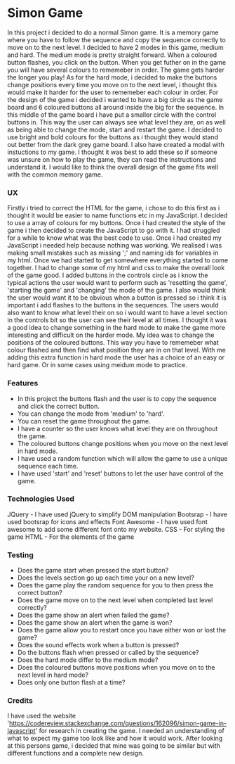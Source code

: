 # Simon Game

In this project i decided to do a normal Simon game. It is a memory game where you have to follow the sequence and copy the sequence correctly to move on to
the next level. I decided to have 2 modes in this game, medium and hard. The medium mode is pretty straight forward. When a coloured button flashes, you click
on the button. When you get futher on in the game you will have several colours to rememeber in order. The game gets harder the longer you play! As for the 
hard mode, i decided to make the buttons change positions every time you move on to the next level, i thought this would make it harder for the user to
rememeber each colour in order. For the design of the game i decided i wanted to have a big circle as the game board and 6 coloured buttons all around inside
the big for the sequence. In this middle of the game board i have put a smaller circle with the control buttons in. This way the user can always see what level
they are, on as well as being able to change the mode, start and restart the game. I decided to use bright and bold colours for the buttons as i thought they
would stand out better from the dark grey game board. I also have created a modal with instuctions to my game. I thought it was best to add these so if someone
was unsure on how to play the game, they can read the instructions and understand it. I would like to think the overall design of the game fits well with the 
common memory game.

### UX

Firstly i tried to correct the HTML for the game, i chose to do this first as i thought it would be easier to name functions etc in my JavaScript. I decided to use
a array of colours for my buttons. Once i had created the style of the game i then decided to create the JavaScript to go with it. I had struggled for a while to
know what was the best code to use. Once i had created my JavaScript i needed help because nothing was working. We realised i was making small mistakes such as missing
';' and naming  ids for variables in my html. Once we had started to get somewhere everything started to come together. I had to change some of my html and css to
make the overall look of the game good. I added buttons in the controls circle as i know the typical actions the user would want to perform such as 'resetting the game',
'starting the game' and 'changing' the mode of the game. I also would think the user would want it to be obvious when a button is pressed so i think it is important i
add flashes to the buttons in the sequences. The users would also want to know what level their on so i would want to have a level section in the controls bit so the
user can see their level at all times. I thought it was a good idea to change something in the hard mode to make the game more interesting and difficult on the
harder mode. My idea was to change the positions of the coloured buttons. This way you have to rememeber what colour flashed and then find what position they are
in on that level. With me adding this extra function in hard mode the user has a choice of an easy or hard game. Or in some cases using meidum mode to practice.

### Features

* In this project the buttons flash and the user is to copy the sequence and click the correct button.
* You can change the mode from 'medium' to 'hard'.
* You can reset the game throughout the game.
* I have a counter so the user knows what level they are on throughout the game.
* The coloured buttons change positions when you move on the next level in hard mode.
* I have used a random function which will allow the game to use a unique sequence each time.
* I have used 'start' and 'reset' buttons to let the user have control of the game.

### Technologies Used

JQuery - I have used jQuery to simplify DOM manipulation
Bootsrap - I have used bootsrap for icons and effects
Font Awesome - I have used font awesome to add some different font onto my website.
CSS - For styling the game
HTML - For the elements of the game


### Testing


* Does the game start when pressed the start button?
* Does the levels section go up each time your on a new level?
* Does the game play the random sequence for you to then press the correct button?
* Does the game move on to the next level when completed last level correctly?
* Does the game show an alert when failed the game?
* Does the game show an alert when the game is won?
* Does the game allow you to restart once you have either won or lost the game?
* Does the sound effects work when a button is pressed?
* Do the buttons flash when pressed or called by the sequence?
* Does the hard mode differ to the medium mode?
* Does the coloured buttons move positions when you move on to the next level in hard mode?
* Does only one button flash at a time?

### Credits

I have used the website 'https://codereview.stackexchange.com/questions/162096/simon-game-in-javascript' for research in creating the game. I needed an understanding
of what to expect my game too look like and how it would work. After looking at this persons game, i decided that mine was going to be similar but with different
functions and a complete new design. 